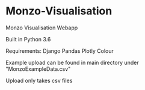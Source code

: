 # Monzo-Visualisation
Monzo Visualisation Webapp

Built in Python 3.6

Requirements:
Django
Pandas
Plotly
Colour

Example upload can be found in main directory under "MonzoExampleData.csv"

Upload only takes csv files
